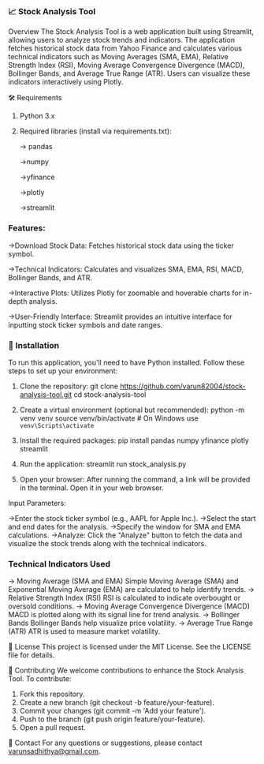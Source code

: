 ### 📈 Stock Analysis Tool

Overview
The Stock Analysis Tool is a web application built using Streamlit, allowing users to analyze stock trends and indicators. The application fetches historical stock data from Yahoo Finance and calculates various technical indicators such as Moving Averages (SMA, EMA), Relative Strength Index (RSI), Moving Average Convergence Divergence (MACD), Bollinger Bands, and Average True Range (ATR). Users can visualize these indicators interactively using Plotly.

🛠 Requirements
1) Python 3.x
2) Required libraries (install via requirements.txt):

   -> pandas

   ->numpy

   ->yfinance

   ->plotly

   ->streamlit

### Features:
->Download Stock Data: Fetches historical stock data using the ticker symbol.

->Technical Indicators: Calculates and visualizes SMA, EMA, RSI, MACD, Bollinger Bands, and ATR.

->Interactive Plots: Utilizes Plotly for zoomable and hoverable charts for in-depth analysis.

->User-Friendly Interface: Streamlit provides an intuitive interface for inputting stock ticker symbols and date ranges.

### 🚀 Installation
To run this application, you'll need to have Python installed. Follow these steps to set up your environment:

1) Clone the repository:
   git clone https://github.com/varun82004/stock-analysis-tool.git
   cd stock-analysis-tool


3) Create a virtual environment (optional but recommended):
   python -m venv venv
   source venv/bin/activate  # On Windows use `venv\Scripts\activate`

4) Install the required packages:
   pip install pandas numpy yfinance plotly streamlit

5) Run the application:
   streamlit run stock_analysis.py

6) Open your browser:
   After running the command, a link will be provided in the terminal. Open it in your web browser.




Input Parameters:

->Enter the stock ticker symbol (e.g., AAPL for Apple Inc.).
->Select the start and end dates for the analysis.
->Specify the window for SMA and EMA calculations.
->Analyze: Click the "Analyze" button to fetch the data and visualize the stock trends along with the technical indicators.

### Technical Indicators Used
-> Moving Average (SMA and EMA)
   Simple Moving Average (SMA) and Exponential Moving Average (EMA) are calculated to help identify trends.
-> Relative Strength Index (RSI)
   RSI is calculated to indicate overbought or oversold conditions.
-> Moving Average Convergence Divergence (MACD)
   MACD is plotted along with its signal line for trend analysis.
-> Bollinger Bands
   Bollinger Bands help visualize price volatility.
-> Average True Range (ATR)
   ATR is used to measure market volatility.

📄 License
This project is licensed under the MIT License. See the LICENSE file for details.

🤝 Contributing
We welcome contributions to enhance the Stock Analysis Tool. To contribute:
1) Fork this repository.
2) Create a new branch (git checkout -b feature/your-feature).
3) Commit your changes (git commit -m 'Add your feature').
4) Push to the branch (git push origin feature/your-feature).
5) Open a pull request.

👤 Contact
For any questions or suggestions, please contact varunsadhithya@gmail.com.
